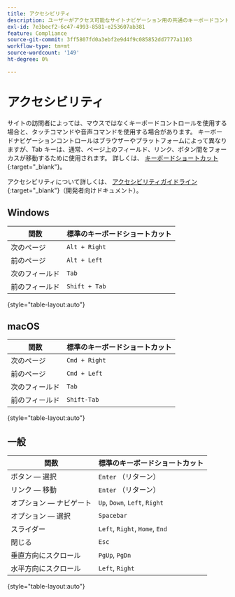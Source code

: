 ```yaml
---
title: アクセシビリティ
description: ユーザーがアクセス可能なサイトナビゲーション用の共通のキーボードコントロールを確認する。
exl-id: 7e3becf2-6c47-4993-8581-e253607ab381
feature: Compliance
source-git-commit: 3ff5807fd0a3ebf2e9d4f9c085852dd7777a1103
workflow-type: tm+mt
source-wordcount: '149'
ht-degree: 0%

---
```


# アクセシビリティ

サイトの訪問者によっては、マウスではなくキーボードコントロールを使用する場合と、タッチコマンドや音声コマンドを使用する場合があります。 キーボードナビゲーションコントロールはブラウザーやプラットフォームによって異なりますが、Tab キーは、通常、ページ上のフィールド、リンク、ボタン間をフォーカスが移動するために使用されます。 詳しくは、 [キーボードショートカット][1]{:target=&quot;_blank&quot;}。

アクセシビリティについて詳しくは、 [アクセシビリティガイドライン][2]{:target=&quot;_blank&quot;}（開発者向けドキュメント）。

## Windows

| 関数 | 標準のキーボードショートカット |
|--- |--- |
| 次のページ | `Alt + Right` |
| 前のページ | `Alt + Left` |
| 次のフィールド | `Tab` |
| 前のフィールド | `Shift + Tab` |

{style="table-layout:auto"}

## macOS

| 関数 | 標準のキーボードショートカット |
|--- |--- |
| 次のページ | `Cmd + Right` |
| 前のページ | `Cmd + Left` |
| 次のフィールド | `Tab` |
| 前のフィールド | `Shift-Tab` |

{style="table-layout:auto"}

## 一般

| 関数 | 標準のキーボードショートカット |
|--- |--- |
| ボタン — 選択 | `Enter` （リターン） |
| リンク — 移動 | `Enter` （リターン） |
| オプション — ナビゲート | `Up`, `Down`, `Left`, `Right` |
| オプション — 選択 | `Spacebar` |
| スライダー | `Left`, `Right`, `Home`, `End` |
| 閉じる | `Esc` |
| 垂直方向にスクロール | `PgUp`, `PgDn` |
| 水平方向にスクロール | `Left`, `Right` |

{style="table-layout:auto"}

[1]: https://en.wikipedia.org/wiki/Table_of_keyboard_shortcuts
[2]: https://developer.adobe.com/commerce/admin-developer/pattern-library/general/accessibility-guidelines/
